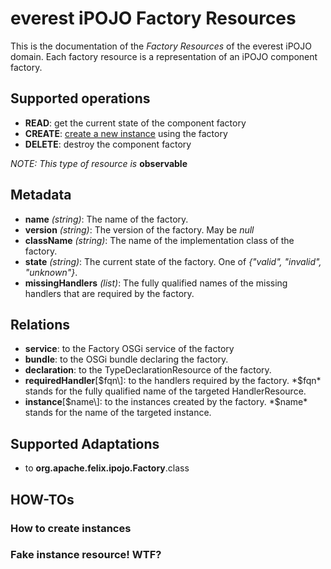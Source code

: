 everest iPOJO Factory Resources
================================

This is the documentation of the *Factory Resources* of the everest iPOJO domain. Each factory resource is a representation of an iPOJO component factory.

## Supported operations
- **READ**: get the current state of the component factory
- **CREATE**: [create a new instance](#how-to-create-instances) using the factory
- **DELETE**: destroy the component factory

*NOTE: This type of resource is* **observable**

## Metadata
- **name** *(string)*: The name of the factory.
- **version** *(string)*: The version of the factory.  May be *null*
- **className** *(string)*: The name of the implementation class of the factory.
- **state** *(string)*: The current state of the factory. One of *{"valid", "invalid", "unknown"}*.
- **missingHandlers** *(list<string>)*: The fully qualified names of the missing handlers that are required by the factory.

## Relations
- **service**: to the Factory OSGi service of the factory
- **bundle**: to the OSGi bundle declaring the factory.
- **declaration**: to the TypeDeclarationResource of the factory.
- **requiredHandler**\[$fqn\]: to the handlers required by the factory. *$fqn* stands for the fully qualified name of the targeted HandlerResource.
- **instance**\[$name\]: to the instances created by the factory. *$name* stands for the name of the targeted instance.

## Supported Adaptations
- to **org.apache.felix.ipojo.Factory**.class

## HOW-TOs

### How to create instances

### Fake instance resource! WTF?
